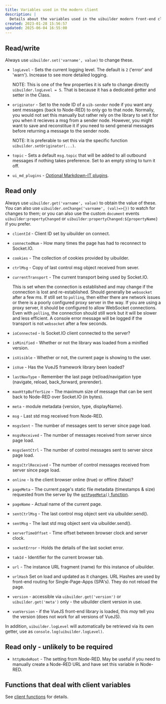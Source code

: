 ```yaml
---
title: Variables used in the modern client
description: |
  Details about the variables used in the uibuilder modern front-end client library. Some variables are available to your own custom code and some are hidden inside the `uibuilder` client object.
created: 2023-01-28 15:56:57
updated: 2025-06-04 16:55:00
---
```


## Read/write

Always use `uibuilder.set('varname', value)` to change these.

* `logLevel` - Sets the current logging level. The default is `2` ('error' and 'warn'). Increase to see more detailed logging.
  
  NOTE: This is one of the few properties it is safe to change directly `uibuilder.logLevel = 5`. That is because it has a dedicated getter and setter in the Class.

* `originator` - Set to the node ID of a `uib-sender` node if you want any sent messages (back to Node-RED) to only go to that node. Normally, you would not set this manually but rather rely on the library to set it for you when it recieves a msg from a sender node. However, you might want to save and reconstitue it if you need to send general messages before returning a message to the sender node.
  
  NOTE: It is preferable to set this via the specific function `uibuilder.setOriginator(...)`.

* `topic` - Sets a default `msg.topic` that will be added to all outbound messages if nothing takes preference. Set to an empty string to turn it off.

* `ui_md_plugins` - [Optional Markdown-IT plugins](client-docs/markdown?id=extending-markdown-it-with-plugins).

## Read only

Always use `uibuilder.get('varname', value)` to obtain the value of these. You can also use `uibuilder.onChange('varname', (val)=>{})` to watch for changes to them; or you can also use the custom `document` events `uibuilder:propertyChanged` or `uibuilder:propertyChanged:${propertyName}` if you prefer.

* `clientId` - Client ID set by uibuilder on connect.
* `connectedNum` - How many times the page has had to reconnect to Socket.IO.
* `cookies` - The collection of cookies provided by uibuilder.
* `ctrlMsg` - Copy of last control msg object received from sever.
* `currentTransport` - The current transport being used by Socket.IO.

  This is set when the connection is established and may change if the connection is lost and re-established. Should generally be `websocket` after a few ms. If still set to `polling`, then either there are network issues or there is a poorly configured proxy server in the way. If you are using a proxy server, it should be configured to allow WebSocket connections. Even with `polling`, the connection should still work but it will be slower and less efficient. A console error message will be logged if the transport is not `websocket` after a few seconds.

* `ioConnected` - Is Socket.IO client connected to the server?
* `isMinified` - Whether or not the library was loaded from a minified version.
* `isVisible` - Whether or not, the current page is showing to the user.
* `isVue` - Has the VueJS framework library been loaded?
* `lastNavType` - Remember the last page (re)load/navigation type (navigate, reload, back_forward, prerender).
* `maxHttpBufferSize` - The maximum size of message that can be sent back to Node-RED over Socket.IO (in bytes).
* `meta` - module metadata {version, type, displayName}.
* `msg` - Last std msg received from Node-RED.
* `msgsSent` - The number of messages sent to server since page load.
* `msgsReceived` - The number of messages received from server since page load.
* `msgsSentCtrl` - The number of control messages sent to server since page load.
* `msgsCtrlReceived` - The number of control messages received from server since page load.
* `online` - Is the client browser online (true) or offline (false)?
* `pageMeta` - The current page's static file metadata (timestamps & size) requested from the server by the [`getPageMeta()` function](/client-docs/functions#getPageMeta).
* `pageName` - Actual name of the current page.
* `sentCtrlMsg` - The last control msg object sent via uibuilder.send().
* `sentMsg` - The last std msg object sent via uibuilder.send().
* `serverTimeOffset` - Time offset between browser clock and server clock.
* `socketError` - Holds the details of the last socket error.
* `tabId` - Identifier for the current browser tab.
* `url` - The instance URL fragment (name) for this instance of uibuilder.
* `urlHash` Set on load and updated as it changes. URL Hashes are used by front-end routing for Single-Page-Apps (SPA's). They do not reload the page.
* `version` - accessible via `uibuilder.get('version')` or `uibuilder.get('meta')` only - the uibuilder client version in use.
* `vueVersion` - if the VueJS front-end library is loaded, this _may_ tell you the version (does not work for all versions of VueJS).

In addition, `uibuilder.logLevel` will automatically be retrieved via its own getter, use as `console.log(uibuilder.logLevel)`.

## Read only - unlikely to be required

* `httpNodeRoot` - The setting from Node-RED. May be useful if you need to manually create a Node-RED URL and have set this variable in Node-RED.

## Functions that deal with client variables

See [client functions](client-docs/functions#variable-handling) for details.
